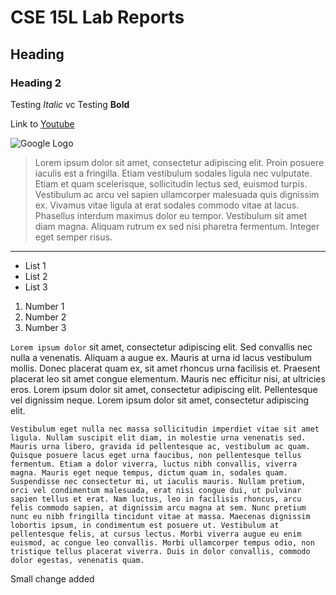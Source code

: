 # CSE 15L Lab Reports
## Heading
### Heading 2
Testing *Italic* vc Testing **Bold**

Link to [Youtube](https://www.youtube.com/)

![Google Logo](https://upload.wikimedia.org/wikipedia/commons/thumb/7/77/Google_Images_2015_logo.svg/2880px-Google_Images_2015_logo.svg.png)
> Lorem ipsum dolor sit amet, consectetur adipiscing elit. Proin posuere iaculis est a fringilla. Etiam vestibulum sodales ligula nec vulputate. Etiam et quam scelerisque, sollicitudin lectus sed, euismod turpis. Vestibulum ac arcu vel sapien ullamcorper malesuada quis dignissim ex. Vivamus vitae ligula at erat sodales commodo vitae at lacus. Phasellus interdum maximus dolor eu tempor. Vestibulum sit amet diam magna. Aliquam rutrum ex sed nisi pharetra fermentum. Integer eget semper risus.
___
* List 1
* List 2
* List 3

1. Number 1
2. Number 2
3. Number 3



`Lorem ipsum dolor` sit amet, consectetur adipiscing elit. Sed convallis nec nulla a venenatis. Aliquam a augue ex. Mauris at urna id lacus vestibulum mollis. Donec placerat quam ex, sit amet rhoncus urna facilisis et. Praesent placerat leo sit amet congue elementum. Mauris nec efficitur nisi, at ultricies eros. Lorem ipsum dolor sit amet, consectetur adipiscing elit. Pellentesque vel dignissim neque. Lorem ipsum dolor sit amet, consectetur adipiscing elit.
```
Vestibulum eget nulla nec massa sollicitudin imperdiet vitae sit amet ligula. Nullam suscipit elit diam, in molestie urna venenatis sed. Mauris urna libero, gravida id pellentesque ac, vestibulum ac quam. Quisque posuere lacus eget urna faucibus, non pellentesque tellus fermentum. Etiam a dolor viverra, luctus nibh convallis, viverra magna. Mauris eget neque tempus, dictum quam in, sodales quam. Suspendisse nec consectetur mi, ut iaculis mauris. Nullam pretium, orci vel condimentum malesuada, erat nisi congue dui, ut pulvinar sapien tellus et erat. Nam luctus, leo in facilisis rhoncus, arcu felis commodo sapien, at dignissim arcu magna at sem. Nunc pretium nunc eu nibh fringilla tincidunt vitae at massa. Maecenas dignissim lobortis ipsum, in condimentum est posuere ut. Vestibulum at pellentesque felis, at cursus lectus. Morbi viverra augue eu enim euismod, ac congue leo convallis. Morbi ullamcorper tempus odio, non tristique tellus placerat viverra. Duis in dolor convallis, commodo dolor egestas, venenatis quam.
```
Small change added